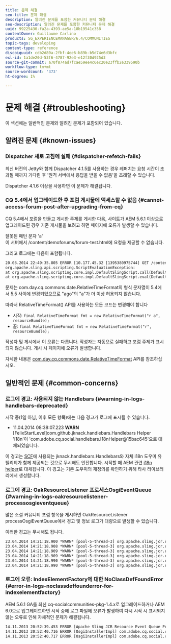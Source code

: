 ```yaml
---
title: 문제 해결
seo-title: 문제 해결
description: 알려진 문제를 포함한 커뮤니티 문제 해결
seo-description: 알려진 문제를 포함한 커뮤니티 문제 해결
uuid: 99225430-fa2a-4393-ae5a-18b19541c358
contentOwner: Guillaume Carlino
products: SG_EXPERIENCEMANAGER/6.4/COMMUNITIES
topic-tags: developing
content-type: reference
discoiquuid: cdb2d80a-2fbf-4ee6-b89b-b5d74e6d3bfc
exl-id: 1a1de20d-53f6-4787-92e3-e12f30d925d3
source-git-commit: a70f874ad7fcae59ee4c6ec20e23ffb2e339590b
workflow-type: tm+mt
source-wordcount: '373'
ht-degree: 1%

---
```


# 문제 해결 {#troubleshooting}

이 섹션에는 일반적인 문제와 알려진 문제가 포함되어 있습니다.

## 알려진 문제 {#known-issues}

### Dispatcher 새로 고침에 실패 {#dispatcher-refetch-fails}

최신 버전의 Jetty와 함께 Dispatcher 4.1.5를 사용하는 경우 레퍼치는 요청 시간이 초과될 때까지 기다린 후 &#39;원격 서버에서 응답을 받을 수 없음&#39;을 초래할 수 있습니다.

Dispatcher 4.1.6 이상을 사용하면 이 문제가 해결됩니다.

### CQ 5.4에서 업그레이드한 후 포럼 게시물에 액세스할 수 없음 {#cannot-access-forum-post-after-upgrading-from-cq}

CQ 5.4에서 포럼을 만들고 게시한 주제를 게시한 다음, 사이트가 AEM 5.6.1 이상으로 업그레이드된 경우 기존 게시물을 보려고 하면 페이지에 오류가 발생할 수 있습니다.

잘못된 패턴 문자 &#39;a&#39;\
이 서버에서 /content/demoforums/forum-test.html에 요청을 제공할 수 없습니다.

그리고 로그에는 다음이 포함됩니다.

```xml
20.03.2014 22:49:35.805 ERROR [10.177.45.32 [1395380975744] GET /content/demoforums/forum-test.html HTTP/1.1] com.day.cq.wcm.tags.IncludeTag Error while executing script content.jsp
org.apache.sling.api.scripting.ScriptEvaluationException: 
at org.apache.sling.scripting.core.impl.DefaultSlingScript.call(DefaultSlingScript.java:388)
at org.apache.sling.scripting.core.impl.DefaultSlingScript.eval(DefaultSlingScript.java:171)
```

문제는 com.day.cq.commons.date.RelativeTimeFormat의 형식 문자열이 5.4에서 5.5 사이에 변경되었으므로 &quot;ago&quot;의 &quot;a&quot;가 더 이상 허용되지 않습니다.

따라서 RelativeTimeFormat() API를 사용하는 모든 코드는 변경해야 합니다

* 시작: `final RelativeTimeFormat fmt = new RelativeTimeFormat("r a", resourceBundle);`
* 끝: `final RelativeTimeFormat fmt = new RelativeTimeFormat("r", resourceBundle);`

작성자 및 게시에서 이 오류는 다릅니다. 작성자는 자동으로 실패하고 포럼 주제가 표시되지 않습니다. 게시 시 페이지에 오류가 발생합니다.

자세한 내용은 [com.day.cq.commons.date.RelativeTimeFormat](https://helpx.adobe.com/experience-manager/6-5/sites/developing/using/reference-materials/javadoc/com/day/cq/commons/date/RelativeTimeFormat.html) API를 참조하십시오.

## 일반적인 문제 {#common-concerns}

### 로그에 경고: 사용되지 않는 Handlebars {#warning-in-logs-handlebars-deprecated}

시작 중(1일 아님, 이후 모든 항목)에는 다음 경고가 로그에 표시될 수 있습니다.

* 11.04.2014 08:38:07.223 **WARN** [FelixStartLevel]com.github.jknack.handlebars.Handlebars Helper &#39;i18n&#39;이 &#39;com.adobe.cq.social.handlebars.I18nHelper@15bac645&#39;으로 대체되었습니다.

이 경고는 [SCF](scf.md#handlebarsjavascripttemplatinglanguage)에 사용되는 jknack.handlebars.Handlebars와 자체 i18n 도우미 유틸리티가 함께 제공되는 것으로 무시해도 안전합니다. 시작할 때 AEM 관련 [i18n helper](handlebars-helpers.md#i-n)로 대체됩니다. 이 경고는 기존 도우미의 재정의를 확인하기 위해 타사 라이브러리에서 생성합니다.

### 로그에 경고: OakResourceListener 프로세스OsgiEventQueue {#warning-in-logs-oakresourcelistener-processosgieventqueue}

많은 소셜 커뮤니티 포럼 항목을 게시하면 OakResourceListener processOsgiEventQueue에서 경고 및 정보 로그가 대량으로 발생할 수 있습니다.

이러한 경고는 무시해도 됩니다.

```xml
23.04.2014 14:21:18.900 *WARN* [pool-5-thread-3] org.apache.sling.jcr.resource.internal.OakResourceListener processOsgiEventQueue: Resource at /var/search-collections/ugc-sc/_m.frq/jcr:content not found, which is not expected for an added or modified node
23.04.2014 14:21:18.908 *WARN* [pool-5-thread-3] org.apache.sling.jcr.resource.internal.OakResourceListener processOsgiEventQueue: Resource at /var/search-collections/ugc-sc/_m.prx/jcr:content not found, which is not expected for an added or modified node
23.04.2014 14:21:18.909 *WARN* [pool-5-thread-3] org.apache.sling.jcr.resource.internal.OakResourceListener processOsgiEventQueue: Resource at /var/replication/data/1f799fb4-0aeb-4660-aadb-705657f16048/67/67699ab5-9d57-4c79-a755-2727ba9e6452/jcr:content not found, which is not expected for an added or modified node
23.04.2014 14:21:18.909 *WARN* [pool-5-thread-3] org.apache.sling.jcr.resource.internal.OakResourceListener processOsgiEventQueue: Resource at /var/replication/data/1f799fb4-0aeb-4660-aadb-705657f16048/67/67699ab5-9d57-4c79-a755-2727ba9e6452/jcr:content not found, which is not expected for an added or modified node
23.04.2014 14:21:18.990 *WARN* [pool-5-thread-3] org.apache.sling.jcr.resource.internal.OakResourceListener processOsgiEventQueue: Resource at /var/replication/data/1f799fb4-0aeb-4660-aadb-705657f16048/b9/b91f1690-87e8-41d8-a78e-cd2259f837c8/jcr:content not found, which is not expected for an added or modified node
23.04.2014 14:21:18.990 *WARN* [pool-5-thread-3] org.apache.sling.jcr.resource.internal.OakResourceListener processOsgiEventQueue: Resource at /var/replication/data/1f799fb4-0aeb-4660-aadb-705657f16048/b9/b91f1690-87e8-41d8-a78e-cd2259f837c8/jcr:content not found, which is not expected for an added or modified node
```

### 로그에 오류: IndexElementFactory에 대한 NoClassDefFoundError {#error-in-logs-noclassdeffounderror-for-indexelementfactory}

AEM 5.6.1 GA를 최신 cq-socialcommunities-pkg-1.4.x로 업그레이드하거나 AEM 6.0으로 업그레이드하면 시작 중에 로그 파일에 오류가 발생하여 다시 시작 시 표시되지 않는 오류로 인해 자체적인 문제가 해결됩니다.

```xml
14.11.2013 20:52:39.453 ERROR [Apache Sling JCR Resource Event Queue Processor for path '/'] com.adobe.cq.social.storage.index.impl.IndexService Error occurred while processing event java.util.ConcurrentModificationException
14.11.2013 20:52:40.716 ERROR [OsgiInstallerImpl] com.adobe.cq.social.cq-social-commons [CommentListProvider] Error during instantiation of the implementation object (java.lang.NoClassDefFoundError: com/adobe/cq/social/storage/index/IndexElementFactory) java.lang.NoClassDefFoundError: com/adobe/cq/social/storage/index/IndexElementFactory
14.11.2013 20:52:40.717 ERROR [OsgiInstallerImpl] com.adobe.cq.social.cq-social-commons [CommentListProvider] Failed creating the component instance; see log for reason
```
